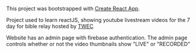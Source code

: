This project was bootstrapped with [Create React App](https://github.com/facebookincubator/create-react-app).

Project used to learn reactJS, showing youtube livestream videos for the 7 day for bible relay hosted by [TWEC](https://trueworshippers.org)

Website has an admin page with firebase authentication. The admin page controls whether or not the video thumbnails
show "LIVE" or "RECORDED"
